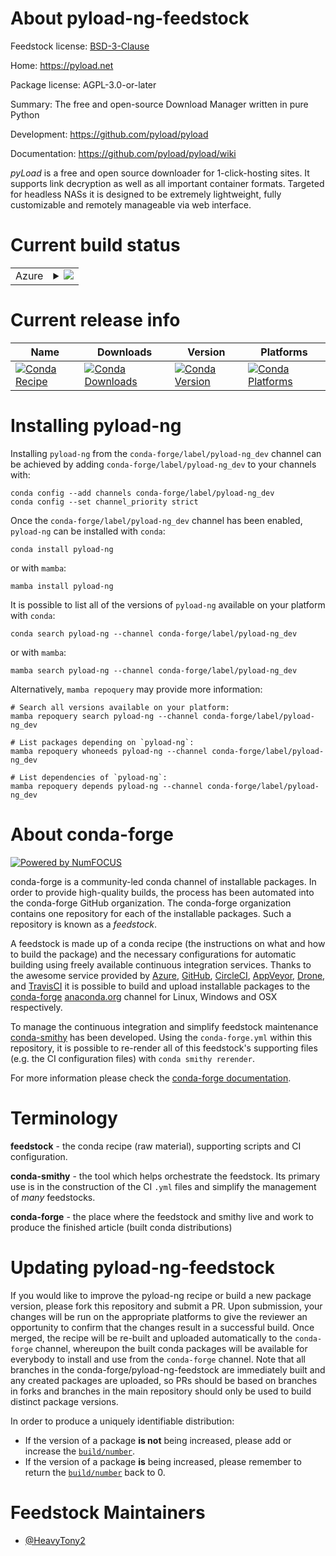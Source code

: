 About pyload-ng-feedstock
=========================

Feedstock license: [BSD-3-Clause](https://github.com/conda-forge/pyload-ng-feedstock/blob/main/LICENSE.txt)

Home: https://pyload.net

Package license: AGPL-3.0-or-later

Summary: The free and open-source Download Manager written in pure Python

Development: https://github.com/pyload/pyload

Documentation: https://github.com/pyload/pyload/wiki

*pyLoad* is a free and open source downloader for 1-click-hosting sites.
It supports link decryption as well as all important container formats.
Targeted for headless NASs it is designed to be extremely lightweight,
fully customizable and remotely manageable via web interface.


Current build status
====================


<table>
    
  <tr>
    <td>Azure</td>
    <td>
      <details>
        <summary>
          <a href="https://dev.azure.com/conda-forge/feedstock-builds/_build/latest?definitionId=16152&branchName=main">
            <img src="https://dev.azure.com/conda-forge/feedstock-builds/_apis/build/status/pyload-ng-feedstock?branchName=main">
          </a>
        </summary>
        <table>
          <thead><tr><th>Variant</th><th>Status</th></tr></thead>
          <tbody><tr>
              <td>linux_64_python3.10.____cpython</td>
              <td>
                <a href="https://dev.azure.com/conda-forge/feedstock-builds/_build/latest?definitionId=16152&branchName=main">
                  <img src="https://dev.azure.com/conda-forge/feedstock-builds/_apis/build/status/pyload-ng-feedstock?branchName=main&jobName=linux&configuration=linux%20linux_64_python3.10.____cpython" alt="variant">
                </a>
              </td>
            </tr><tr>
              <td>linux_64_python3.11.____cpython</td>
              <td>
                <a href="https://dev.azure.com/conda-forge/feedstock-builds/_build/latest?definitionId=16152&branchName=main">
                  <img src="https://dev.azure.com/conda-forge/feedstock-builds/_apis/build/status/pyload-ng-feedstock?branchName=main&jobName=linux&configuration=linux%20linux_64_python3.11.____cpython" alt="variant">
                </a>
              </td>
            </tr><tr>
              <td>linux_64_python3.12.____cpython</td>
              <td>
                <a href="https://dev.azure.com/conda-forge/feedstock-builds/_build/latest?definitionId=16152&branchName=main">
                  <img src="https://dev.azure.com/conda-forge/feedstock-builds/_apis/build/status/pyload-ng-feedstock?branchName=main&jobName=linux&configuration=linux%20linux_64_python3.12.____cpython" alt="variant">
                </a>
              </td>
            </tr><tr>
              <td>linux_64_python3.9.____cpython</td>
              <td>
                <a href="https://dev.azure.com/conda-forge/feedstock-builds/_build/latest?definitionId=16152&branchName=main">
                  <img src="https://dev.azure.com/conda-forge/feedstock-builds/_apis/build/status/pyload-ng-feedstock?branchName=main&jobName=linux&configuration=linux%20linux_64_python3.9.____cpython" alt="variant">
                </a>
              </td>
            </tr><tr>
              <td>osx_64_python3.10.____cpython</td>
              <td>
                <a href="https://dev.azure.com/conda-forge/feedstock-builds/_build/latest?definitionId=16152&branchName=main">
                  <img src="https://dev.azure.com/conda-forge/feedstock-builds/_apis/build/status/pyload-ng-feedstock?branchName=main&jobName=osx&configuration=osx%20osx_64_python3.10.____cpython" alt="variant">
                </a>
              </td>
            </tr><tr>
              <td>osx_64_python3.11.____cpython</td>
              <td>
                <a href="https://dev.azure.com/conda-forge/feedstock-builds/_build/latest?definitionId=16152&branchName=main">
                  <img src="https://dev.azure.com/conda-forge/feedstock-builds/_apis/build/status/pyload-ng-feedstock?branchName=main&jobName=osx&configuration=osx%20osx_64_python3.11.____cpython" alt="variant">
                </a>
              </td>
            </tr><tr>
              <td>osx_64_python3.12.____cpython</td>
              <td>
                <a href="https://dev.azure.com/conda-forge/feedstock-builds/_build/latest?definitionId=16152&branchName=main">
                  <img src="https://dev.azure.com/conda-forge/feedstock-builds/_apis/build/status/pyload-ng-feedstock?branchName=main&jobName=osx&configuration=osx%20osx_64_python3.12.____cpython" alt="variant">
                </a>
              </td>
            </tr><tr>
              <td>osx_64_python3.9.____cpython</td>
              <td>
                <a href="https://dev.azure.com/conda-forge/feedstock-builds/_build/latest?definitionId=16152&branchName=main">
                  <img src="https://dev.azure.com/conda-forge/feedstock-builds/_apis/build/status/pyload-ng-feedstock?branchName=main&jobName=osx&configuration=osx%20osx_64_python3.9.____cpython" alt="variant">
                </a>
              </td>
            </tr><tr>
              <td>win_64_python3.10.____cpython</td>
              <td>
                <a href="https://dev.azure.com/conda-forge/feedstock-builds/_build/latest?definitionId=16152&branchName=main">
                  <img src="https://dev.azure.com/conda-forge/feedstock-builds/_apis/build/status/pyload-ng-feedstock?branchName=main&jobName=win&configuration=win%20win_64_python3.10.____cpython" alt="variant">
                </a>
              </td>
            </tr><tr>
              <td>win_64_python3.11.____cpython</td>
              <td>
                <a href="https://dev.azure.com/conda-forge/feedstock-builds/_build/latest?definitionId=16152&branchName=main">
                  <img src="https://dev.azure.com/conda-forge/feedstock-builds/_apis/build/status/pyload-ng-feedstock?branchName=main&jobName=win&configuration=win%20win_64_python3.11.____cpython" alt="variant">
                </a>
              </td>
            </tr><tr>
              <td>win_64_python3.12.____cpython</td>
              <td>
                <a href="https://dev.azure.com/conda-forge/feedstock-builds/_build/latest?definitionId=16152&branchName=main">
                  <img src="https://dev.azure.com/conda-forge/feedstock-builds/_apis/build/status/pyload-ng-feedstock?branchName=main&jobName=win&configuration=win%20win_64_python3.12.____cpython" alt="variant">
                </a>
              </td>
            </tr><tr>
              <td>win_64_python3.9.____cpython</td>
              <td>
                <a href="https://dev.azure.com/conda-forge/feedstock-builds/_build/latest?definitionId=16152&branchName=main">
                  <img src="https://dev.azure.com/conda-forge/feedstock-builds/_apis/build/status/pyload-ng-feedstock?branchName=main&jobName=win&configuration=win%20win_64_python3.9.____cpython" alt="variant">
                </a>
              </td>
            </tr>
          </tbody>
        </table>
      </details>
    </td>
  </tr>
</table>

Current release info
====================

| Name | Downloads | Version | Platforms |
| --- | --- | --- | --- |
| [![Conda Recipe](https://img.shields.io/badge/recipe-pyload--ng-green.svg)](https://anaconda.org/conda-forge/pyload-ng) | [![Conda Downloads](https://img.shields.io/conda/dn/conda-forge/pyload-ng.svg)](https://anaconda.org/conda-forge/pyload-ng) | [![Conda Version](https://img.shields.io/conda/vn/conda-forge/pyload-ng.svg)](https://anaconda.org/conda-forge/pyload-ng) | [![Conda Platforms](https://img.shields.io/conda/pn/conda-forge/pyload-ng.svg)](https://anaconda.org/conda-forge/pyload-ng) |

Installing pyload-ng
====================

Installing `pyload-ng` from the `conda-forge/label/pyload-ng_dev` channel can be achieved by adding `conda-forge/label/pyload-ng_dev` to your channels with:

```
conda config --add channels conda-forge/label/pyload-ng_dev
conda config --set channel_priority strict
```

Once the `conda-forge/label/pyload-ng_dev` channel has been enabled, `pyload-ng` can be installed with `conda`:

```
conda install pyload-ng
```

or with `mamba`:

```
mamba install pyload-ng
```

It is possible to list all of the versions of `pyload-ng` available on your platform with `conda`:

```
conda search pyload-ng --channel conda-forge/label/pyload-ng_dev
```

or with `mamba`:

```
mamba search pyload-ng --channel conda-forge/label/pyload-ng_dev
```

Alternatively, `mamba repoquery` may provide more information:

```
# Search all versions available on your platform:
mamba repoquery search pyload-ng --channel conda-forge/label/pyload-ng_dev

# List packages depending on `pyload-ng`:
mamba repoquery whoneeds pyload-ng --channel conda-forge/label/pyload-ng_dev

# List dependencies of `pyload-ng`:
mamba repoquery depends pyload-ng --channel conda-forge/label/pyload-ng_dev
```


About conda-forge
=================

[![Powered by
NumFOCUS](https://img.shields.io/badge/powered%20by-NumFOCUS-orange.svg?style=flat&colorA=E1523D&colorB=007D8A)](https://numfocus.org)

conda-forge is a community-led conda channel of installable packages.
In order to provide high-quality builds, the process has been automated into the
conda-forge GitHub organization. The conda-forge organization contains one repository
for each of the installable packages. Such a repository is known as a *feedstock*.

A feedstock is made up of a conda recipe (the instructions on what and how to build
the package) and the necessary configurations for automatic building using freely
available continuous integration services. Thanks to the awesome service provided by
[Azure](https://azure.microsoft.com/en-us/services/devops/), [GitHub](https://github.com/),
[CircleCI](https://circleci.com/), [AppVeyor](https://www.appveyor.com/),
[Drone](https://cloud.drone.io/welcome), and [TravisCI](https://travis-ci.com/)
it is possible to build and upload installable packages to the
[conda-forge](https://anaconda.org/conda-forge) [anaconda.org](https://anaconda.org/)
channel for Linux, Windows and OSX respectively.

To manage the continuous integration and simplify feedstock maintenance
[conda-smithy](https://github.com/conda-forge/conda-smithy) has been developed.
Using the ``conda-forge.yml`` within this repository, it is possible to re-render all of
this feedstock's supporting files (e.g. the CI configuration files) with ``conda smithy rerender``.

For more information please check the [conda-forge documentation](https://conda-forge.org/docs/).

Terminology
===========

**feedstock** - the conda recipe (raw material), supporting scripts and CI configuration.

**conda-smithy** - the tool which helps orchestrate the feedstock.
                   Its primary use is in the construction of the CI ``.yml`` files
                   and simplify the management of *many* feedstocks.

**conda-forge** - the place where the feedstock and smithy live and work to
                  produce the finished article (built conda distributions)


Updating pyload-ng-feedstock
============================

If you would like to improve the pyload-ng recipe or build a new
package version, please fork this repository and submit a PR. Upon submission,
your changes will be run on the appropriate platforms to give the reviewer an
opportunity to confirm that the changes result in a successful build. Once
merged, the recipe will be re-built and uploaded automatically to the
`conda-forge` channel, whereupon the built conda packages will be available for
everybody to install and use from the `conda-forge` channel.
Note that all branches in the conda-forge/pyload-ng-feedstock are
immediately built and any created packages are uploaded, so PRs should be based
on branches in forks and branches in the main repository should only be used to
build distinct package versions.

In order to produce a uniquely identifiable distribution:
 * If the version of a package **is not** being increased, please add or increase
   the [``build/number``](https://docs.conda.io/projects/conda-build/en/latest/resources/define-metadata.html#build-number-and-string).
 * If the version of a package **is** being increased, please remember to return
   the [``build/number``](https://docs.conda.io/projects/conda-build/en/latest/resources/define-metadata.html#build-number-and-string)
   back to 0.

Feedstock Maintainers
=====================

* [@HeavyTony2](https://github.com/HeavyTony2/)

